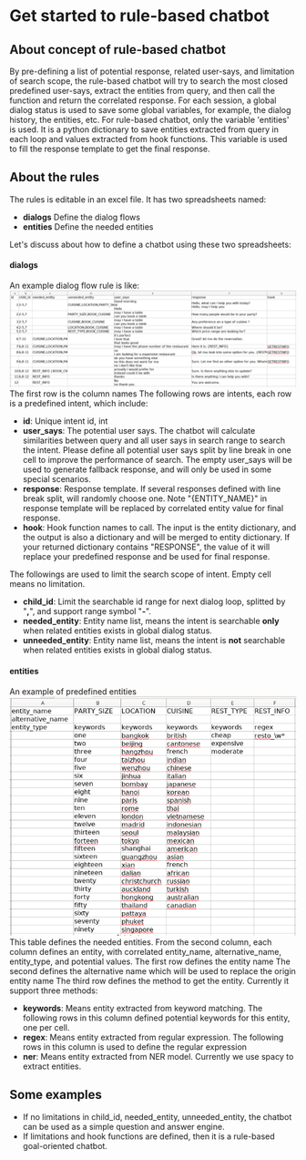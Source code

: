 # Get started to rule-based chatbot 
## About concept of rule-based chatbot
By pre-defining a list of potential response, related user-says,  and limitation of search scope, the rule-based chatbot will try to search the most closed predefined user-says, extract the entities from query, and then call the function and return the correlated response. 
For each session, a global dialog status is used to save some global variables, for example, the dialog history, the entities, etc. For rule-based chatbot, only the variable 'entities' is used. It is a python dictionary to save entities extracted from query in each loop and values extracted from hook functions. This variable is used to fill the response template to get the final response.
## About the rules
The rules is editable in an excel file. It has two spreadsheets named:

- **dialogs**
	Define the dialog flows
- **entities**
	Define the needed entities
	
Let's discuss about how to define a chatbot using these two spreadsheets:
#### dialogs
An example dialog flow rule is like:
![rule_dialogs](img/rule_dialogs.png) 
The first row is the column names
The following rows are intents, each row is a predefined intent, which include:

 - **id**: Unique intent id, int
 - **user_says**: The potential user says. The chatbot will calculate similarities between query and all user says in search range to search the intent. Please define all potential user says split by line break in one cell to improve the performance of search.  The empty user_says  will be used to generate fallback response, and will only be used in some special scenarios. 
 - **response**: Response template. If several responses defined with line break split, will randomly choose one. Note "{ENTITY_NAME}" in  response template will be replaced by correlated entity value for final response.
 - **hook**: Hook function names to call. The input is the entity dictionary, and the output is also a dictionary and will be merged to entity dictionary. If your returned dictionary contains "RESPONSE", the value of it will replace your predefined response and be used for final response. 
 
 The followings are used to limit the search scope of intent. Empty cell means no limitation.
 
 - **child_id**: Limit the searchable id range for next dialog loop, splitted by "**,**", and support range symbol "**-**". 
 - **needed_entity**: Entity name list, means the intent is searchable **only** when related entities exists in global dialog status.
 - **unneeded_entity**: Entity name list, means the intent is **not** searchable when related entities exists in global dialog status.

#### entities
An example of predefined entities
![rule_entities](img/rule_entities.png) 
This table defines the needed entities. From the second column, each column defines an entity, with correlated entity_name, alternative_name, entity_type, and potential values.
The first row defines the entity name
The second defines the alternative name which will be used to replace the origin entity name
The third row defines the method to get the entity. Currently it support three methods:

- **keywords**: Means entity extracted from keyword matching. The following rows in this column defined potential keywords for this entity, one per cell.
- **regex**: Means entity extracted from regular expression. The following rows in this column is used to define the regular expression
- **ner**: Means entity extracted from NER model. Currently we use spacy to extract entities.

## Some examples
- If no limitations in child_id, needed_entity, unneeded_entity, the chatbot can be used as a simple question and answer engine. 
- If limitations and hook functions are defined, then it is a rule-based goal-oriented chatbot.

